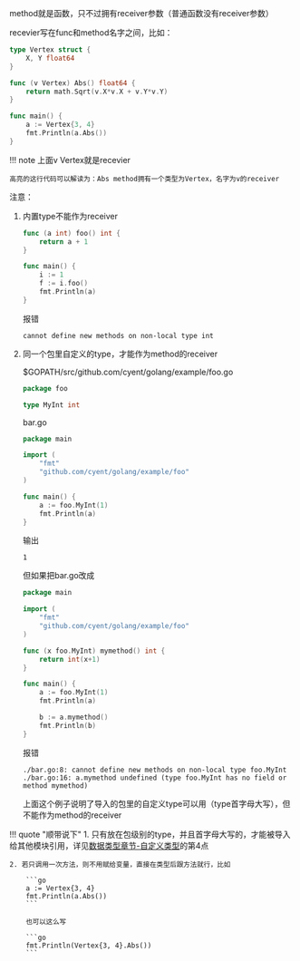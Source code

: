 method就是函数，只不过拥有receiver参数（普通函数没有receiver参数）

recevier写在func和method名字之间，比如：

```go hl_lines="5"
type Vertex struct {
	X, Y float64
}

func (v Vertex) Abs() float64 {
	return math.Sqrt(v.X*v.X + v.Y*v.Y)
}

func main() {
	a := Vertex{3, 4}
	fmt.Println(a.Abs())
}
```

!!! note
	上面v Vertex就是recevier

	高亮的这行代码可以解读为：Abs method拥有一个类型为Vertex，名字为v的receiver

注意：

1. 内置type不能作为receiver

	```go
	func (a int) foo() int {
	    return a + 1
	}

	func main() {
	    i := 1
	    f := i.foo()
	    fmt.Println(a)
	}
	```

	报错

	```text
	cannot define new methods on non-local type int
	```

2. 同一个包里自定义的type，才能作为method的receiver

	$GOPATH/src/github.com/cyent/golang/example/foo.go

	```go
	package foo

	type MyInt int
	```

	bar.go

	```go
	package main

	import (
	    "fmt"
	    "github.com/cyent/golang/example/foo"
	)

	func main() {
	    a := foo.MyInt(1)
	    fmt.Println(a)
	}
	```

	输出

	```text
	1
	```

	但如果把bar.go改成

	```go
	package main

	import (
	    "fmt"
	    "github.com/cyent/golang/example/foo"
	)

	func (x foo.MyInt) mymethod() int {
	    return int(x+1)
	}

	func main() {
	    a := foo.MyInt(1)
	    fmt.Println(a)

	    b := a.mymethod()
	    fmt.Println(b)
	}
	```

	报错

	```text
	./bar.go:8: cannot define new methods on non-local type foo.MyInt
	./bar.go:16: a.mymethod undefined (type foo.MyInt has no field or method mymethod)
	```

	上面这个例子说明了导入的包里的自定义type可以用（type首字母大写），但不能作为method的receiver

!!! quote "顺带说下"
	1. 只有放在包级别的type，并且首字母大写的，才能被导入给其他模块引用，详见[数据类型章节-自定义类型](/golang/basic/type_custom/#_3)的第4点

	2. 若只调用一次方法，则不用赋给变量，直接在类型后跟方法就行，比如

		```go
		a := Vertex{3, 4}
		fmt.Println(a.Abs())
		```

		也可以这么写

		```go
		fmt.Println(Vertex{3, 4}.Abs())
		```
